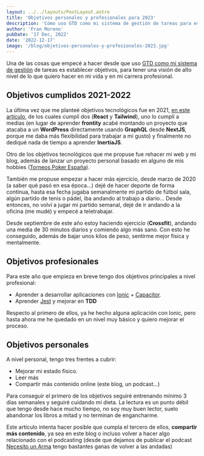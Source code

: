 ```yaml
---
layout: ../../layouts/PostLayout.astro
title: 'Objetivos personales y profesionales para 2023'
description: 'Cómo uso GTD como mi sistema de gestión de tareas para establecer objetivos y tener una mejor visión de lo que quiero hacer en mi vida.'
author: 'Fran Moreno'
pubDate: '17 Dec, 2022'
date: '2022-12-17'
image: '/blog/objetivos-personales-y-profesionales-2023.jpg'
---
```


Una de las cosas que empecé a hacer desde que uso [GTD como mi sistema de gestión](https://franmoreno.com/blog/gestionar-vida-notion-metodologia-gtd/) de tareas es establecer objetivos, para tener una visión de alto nivel de lo que quiero hacer en mi vida y en mi carrera profesional.

## Objetivos cumplidos 2021-2022

La última vez que me planteé objetivos tecnológicos fue en 2021, [en este artículo](https://franmoreno.com/blog/web-development-technologies-learn-2021/), de los cuales cumplí dos (**React** y **Tailwind**), uno lo cumplí a medias (en lugar de aprender **frontity** acabé montando un proyecto que atacaba a un **WordPress** directamente usando **GraphQL** desde **NextJS**, porque me daba más flexibilidad para trabajar a mi gusto) y finalmente no dediqué nada de tiempo a aprender **InertiaJS**.

Otro de los objetivos tecnológicos que me propuse fue rehacer mi web y mi blog, además de lanzar un proyecto personal basado en alguno de mis hobbies ([Torneos Poker España](https://torneospokerlive.com/)).

También me propuse empezar a hacer más ejercicio, desde marzo de 2020 (a saber qué pasó en esa época…) dejé de hacer deporte de forma continua, hasta esa fecha jugaba semanalmente mi partido de fútbol sala, algún partido de tenis o pádel, iba andando al trabajo a diario… Desde entonces, no volví a jugar mi partido semanal, dejé de ir andando a la oficina (me mudé) y empecé a teletrabajar.

Desde septiembre de este año estoy haciendo ejercicio (**Crossfit**), andando una media de 30 minutos diarios y comiendo algo más sano. Con esto he conseguido, además de bajar unos kilos de peso, sentirme mejor física y mentalmente.

## Objetivos profesionales

Para este año que empieza en breve tengo dos objetivos principales a nivel profesional:

- Aprender a desarrollar aplicaciones con [Ionic](https://ionicframework.com/) + [Capacitor](https://capacitorjs.com/).
- Aprender [Jest](https://jestjs.io/es-ES/) y mejorar en **TDD**

Respecto al primero de ellos, ya he hecho alguna aplicación con Ionic, pero hasta ahora me he quedado en un nivel muy básico y quiero mejorar el proceso.

## Objetivos personales

A nivel personal, tengo tres frentes a cubrir:

- Mejorar mi estado físico.
- Leer más
- Compartir más contenido online (este blog, un podcast…)

Para conseguir el primero de los objetivos seguiré entrenando mínimo 3 días semanales y seguiré cuidando mi dieta. La lectura es un punto débil que tengo desde hace mucho tiempo, no soy muy buen lector, suelo abandonar los libros a mitad y no terminan de engancharme.

Este artículo intenta hacer posible que cumpla el tercero de ellos, **compartir más contenido**, ya sea en este blog o incluso volver a hacer algo relacionado con el podcasting (desde que dejamos de publicar el podcast [Necesito un Arma](https://necesitounarma.com/) tengo bastantes ganas de volver a las andadas)
